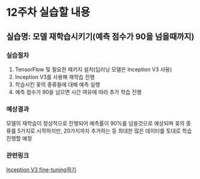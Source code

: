 # 12주차 실습할 내용

## 실습명: 모델 재학습시키기(예측 점수가 90을 넘을때까지)

### 실습절차
1. TensorFlow 및 필요한 패키지 설치(딥러닝 모델은 Inception V3 사용)
2. Inception V3를 사용해 재학습 진행
3. 학습시킨 꽃의 종류들에 대해 예측 실행
4. 예측 점수가 90을 넘으면 시간 여유에 따라 추가 학습 진행

### 예상결과
모델의 재학습이 정상적으로 진행되어 예측률이 90%를 넘을것으로 예상되며 꽃의 종류를 5가지로 시작하지만, 20가지까지 추가하는 등 최대한 많은 데이터를 토대로 학습 진행할 예정

### 관련링크
[Inception V3 fine-tuning하기](http://yujuwon.tistory.com/entry/inception-v3-%EC%82%AC%EC%9A%A9%ED%95%98%EA%B8%B0)
